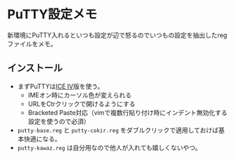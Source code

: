 # PuTTY設定メモ

新環境にPuTTY入れるといつも設定が辺で怒るのでいつもの設定を抽出したregファイルをメモ。

## インストール

- まずPuTTYは[ICE IV](http://ice.hotmint.com/putty/)版を使う。
	- IMEオン時にカーソル色が変えられる
	- URLをCtrクリックで開けるようにする
	- Bracketed Paste対応（vimで複数行貼り付け時にインデント無効化する設定を使うので必須）
- `putty-base.reg` と `putty-cokir.reg` をダブルクリックで適用しておけば基本快適になる。
- `putty-kawaz.reg` は自分用なので他人が入れても嬉しくないやつ。



